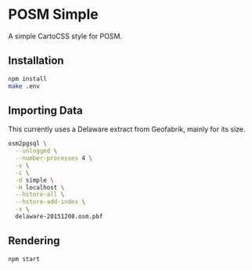 # POSM Simple

A simple CartoCSS style for POSM.

## Installation

```bash
npm install
make .env
```

## Importing Data

This currently uses a Delaware extract from Geofabrik, mainly for its size.

```bash
osm2pgsql \
  --unlogged \
  --number-processes 4 \
  -v \
  -c \
  -d simple \
  -H localhost \
  --hstore-all \
  --hstore-add-index \
  -x \
  delaware-20151208.osm.pbf
```

## Rendering

```bash
npm start
```

